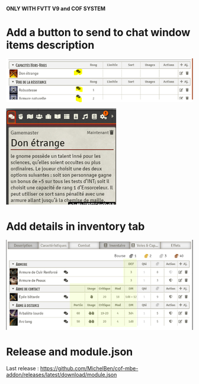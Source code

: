 **ONLY WITH FVTT V9 and COF SYSTEM**

# Add a button to send to chat window items description #
![](images/screenshoot001.png)

![](images/screenshoot002.png)

# Add details in inventory tab #
![](images/screenshoot003.png)

# Release and module.json

Last release : https://github.com/MichelBen/cof-mbe-addon/releases/latest/download/module.json
